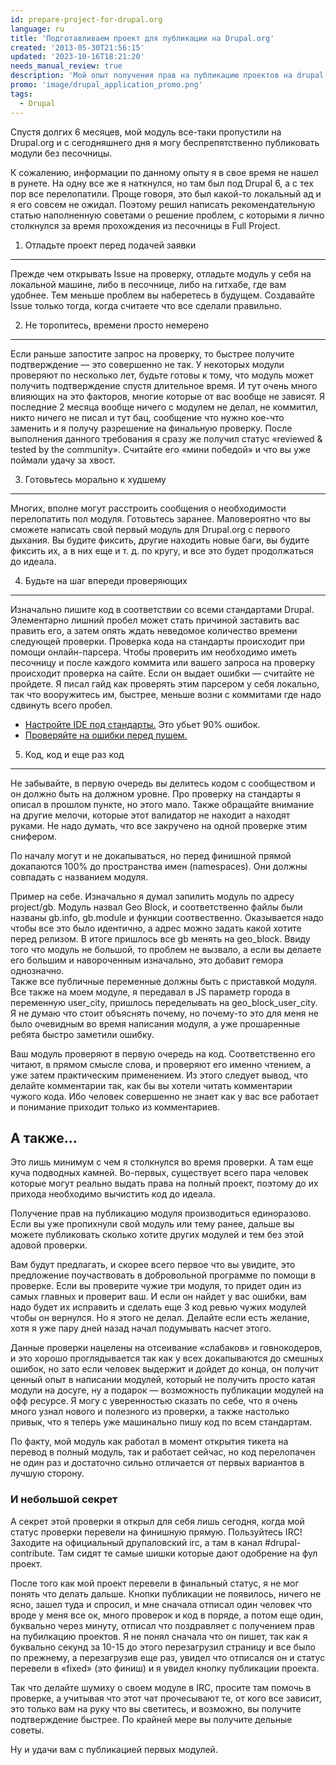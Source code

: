 ```yaml
---
id: prepare-project-for-drupal.org
language: ru
title: 'Подготавливаем проект для публикации на Drupal.org'
created: '2013-05-30T21:56:15'
updated: '2023-10-16T18:21:20'
needs_manual_review: true
description: 'Мой опыт получения прав на публикацию проектов на drupal.org'
promo: 'image/drupal_application_promo.png'
tags:
  - Drupal
---
```


Спустя долгих 6 месяцев, мой модуль все-таки пропустили на Drupal.org и с сегодняшнего дня я могу беспрепятственно публиковать модули без песочницы. 

К сожалению, информации по данному опыту я в свое время не нашел в рунете. На одну все же я наткнулся, но там был под Drupal 6, а с тех пор все перелопатили. Проще говоря, это был какой-то локальный ад и я его совсем не ожидал. Поэтому решил написать рекомендательную статью наполненную советами о решение проблем, с которыми я лично столкнулся за время прохождения из песочницы в Full Project.

1. Отладьте проект перед подачей заявки
---------------------------------------

Прежде чем открывать Issue на проверку, отладьте модуль у себя на локальной машине, либо в песочнице, либо на гитхабе, где вам удобнее. Тем меньше проблем вы наберетесь в будущем. Создавайте Issue только тогда, когда считаете что все сделали правильно.

2. Не торопитесь, времени просто немерено
-----------------------------------------

Если раньше запостите запрос на проверку, то быстрее получите подтверждение — это совершенно не так. У некоторых модули проверяют по несколько лет, будьте готовы к тому, что модуль может получить подтверждение спустя длительное время. И тут очень много влияющих на это факторов, многие которые от вас вообще не зависят. Я последние 2 месяца вообще ничего с модулем не делал, не коммитил, никто ничего не писал и тут бац, сообщение что нужно кое-что заменить и я получу разрешение на финальную проверку. После выполнения данного требования я сразу же получил статус «reviewed & tested by the community». Считайте его «мини победой» и что вы уже поймали удачу за хвост.

3. Готовьтесь морально к худшему
--------------------------------

Многих, вполне могут расстроить сообщения о необходимости перелопатить пол модуля. Готовьтесь заранее. Маловероятно что вы сможете написать свой первый модуль для Drupal.org с первого дыхания. Вы будите фиксить, другие находить новые баги, вы будите фиксить их, а в них еще и т. д. по кругу, и все это будет продолжаться до идеала.

4. Будьте на шаг впереди проверяющих
------------------------------------

Изначально пишите код в соответствии со всеми стандартами Drupal. Элементарно лишний пробел может стать причиной заставить вас править его, а затем опять ждать неведомое количество времени следующей проверки. Проверка кода на стандарты происходит при помощи онлайн-парсера. Чтобы проверить им необходимо иметь песочницу и после каждого коммита или вашего запроса на проверку происходит проверка на сайте. Если он выдает ошибки — считайте не пройдете. Я писал гайд как проверять этим парсером у себя локально, так что вооружитесь им, быстрее, меньше возни с коммитами где надо сдвинуть всего пробел.

- [Настройте IDE под стандарты.](/blog/3) Это убьет 90% ошибок.
- [Проверяйте на ошибки перед пушем.](/blog/23)

5. Код, код и еще раз код
-------------------------

Не забывайте, в первую очередь вы делитесь кодом с сообществом и он должно быть на должном уровне. Про проверку на стандарты я описал в прошлом пункте, но этого мало. Также обращайте внимание на другие мелочи, которые этот валидатор не находит а находят руками. Не надо думать, что все закручено на одной проверке этим снифером.

По началу могут и не докапываться, но перед финишной прямой докапаются 100% до пространства имен (namespaces). Они должны совпадать с названием модуля.

Пример на себе. Изначально я думал запилить модуль по адресу project/gb. Модуль назвал Geo Block, и соответственно файлы были названы gb.info, gb.module и функции соотвественно. Оказывается надо чтобы все это было идентично, а адрес можно задать какой хотите перед релизом. В итоге пришлось все gb менять на geo\_block. Ввиду того что модуль не большой, то проблем не вызвало, а если вы делаете его большим и навороченным изначально, это добавит гемора однозначно.  
 Также все публичные переменные должны быть с приставкой модуля. Все также на моем модуле, я передавал в JS параметр города в переменную user\_city, пришлось переделывать на geo\_block\_user\_city. Я не думаю что стоит объяснять почему, но почему-то это для меня не было очевидным во время написания модуля, а уже прошаренные ребята быстро заметили ошибку.

Ваш модуль проверяют в первую очередь на код. Соответственно его читают, в прямом смысле слова, и проверяют его именно чтением, а уже затем практическим применением. Из этого следует вывод, что делайте комментарии так, как бы вы хотели читать комментарии чужого кода. Ибо человек совершенно не знает как у вас все работает и понимание приходит только из комментариев.

А также...
----------

Это лишь минимум с чем я столкнулся во время проверки. А там еще куча подводных камней. Во-первых, существует всего пара человек которые могут реально выдать права на полный проект, поэтому до их прихода необходимо вычистить код до идеала.

Получение прав на публикацию модуля производиться единоразово. Если вы уже пропихнули свой модуль или тему ранее, дальше вы можете публиковать сколько хотите других модулей и тем без этой адовой проверки.

Вам будут предлагать, и скорее всего первое что вы увидите, это предложение поучаствовать в добровольной программе по помощи в проверке. Если вы проверите чужие три модуля, то придет один из самых главных и проверит ваш. И если он найдет у вас ошибки, вам надо будет их исправить и сделать еще 3 код ревью чужих модулей чтобы он вернулся. Но я этого не делал. Делайте если есть желание, хотя я уже пару дней назад начал подумывать насчет этого.

Данные проверки нацелены на отсеивание «слабаков» и говнокодеров, и это хорошо проглядывается так как у всех докапываются до смешных ошибок, но зато если человек выдержит и дойдет до конца, он получит ценный опыт в написании модулей, который не получить просто катая модули на досуге, ну а подарок — возможность публикации модулей на офф ресурсе. Я могу с уверенностью сказать по себе, что я очень много узнал нового и полезного из проверки, а также настолько привык, что я теперь уже машинально пишу код по всем стандартам.

По факту, мой модуль как работал в момент открытия тикета на перевод в полный модуль, так и работает сейчас, но код перелопачен не один раз и достаточно сильно отличается от первых вариантов в лучшую сторону.


### И небольшой секрет


А секрет этой проверки я открыл для себя лишь сегодня, когда мой статус проверки перевели на финишную прямую. Пользуйтесь IRC! Заходите на официальный друпаловский irc, а там в канал #drupal-contribute. Там сидят те самые шишки которые дают одобрение на фул проект.

После того как мой проект перевели в финальный статус, я не мог понять что делать дальше. Кнопки публикации не появилось, ничего не ясно, зашел туда и спросил, и мне сначала отписал один человек что вроде у меня все ок, много проверок и код в поряде, а потом еще один, буквально через минуту, отписал что поздравляет с получением прав на пубилкацию проектов. Я не понял сначала что он пишет, так как я буквально секунд за 10-15 до этого перезагрузил страницу и все было по прежнему, а перезагрузив еще раз, увидел что отписался он и статус перевели в «fixed» (это финиш) и я увидел кнопку публикации проекта.

Так что делайте шумиху о своем модуле в IRC, просите там помочь в проверке, а учитывая что этот чат прочесывают те, от кого все зависит, это только вам на руку что вы светитесь, и возможно, вы получите подтверждение быстрее. По крайней мере вы получите дельные советы.

Ну и удачи вам с публикацией первых модулей.
